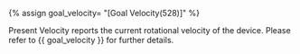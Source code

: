 {% assign goal_velocity= "[Goal Velocity(528)]" %}

Present Velocity reports the current rotational velocity of the device. Please refer to {{ goal_velocity }} for further details. 

